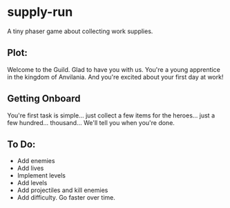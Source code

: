 # supply-run
A tiny phaser game about collecting work supplies.

## Plot:
Welcome to the Guild. Glad to have you with us.
You're a young apprentice in the kingdom of Anvilania. And you're excited about your first day at work!

## Getting Onboard
You're first task is simple... just collect a few items for the heroes... just a few hundred... thousand... We'll tell you when you're done.

## To Do:

- Add enemies
- Add lives
- Implement levels
- Add levels
- Add projectiles and kill enemies
- Add difficulty. Go faster over time.